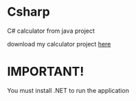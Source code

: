 # Csharp
 C# calculator from java project

 download my calculator project [here](https://github.com/Khryz-Navarro/Csharp/releases/tag/v2.0)

# IMPORTANT!
You must install .NET to run the application
